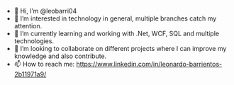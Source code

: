 - 👋 Hi, I’m @leobarri04
- 👀 I’m interested in technology in general, multiple branches catch my attention.
- 🌱 I’m currently learning and working with .Net, WCF, SQL and multiple technologies.
- 💞️ I’m looking to collaborate on different projects where I can improve my knowledge and also contribute. 
- 📫 How to reach me: https://www.linkedin.com/in/leonardo-barrientos-2b11971a9/

<!---
leobarri04/leobarri04 is a ✨ special ✨ repository because its `README.md` (this file) appears on your GitHub profile.
You can click the Preview link to take a look at your changes.
--->
